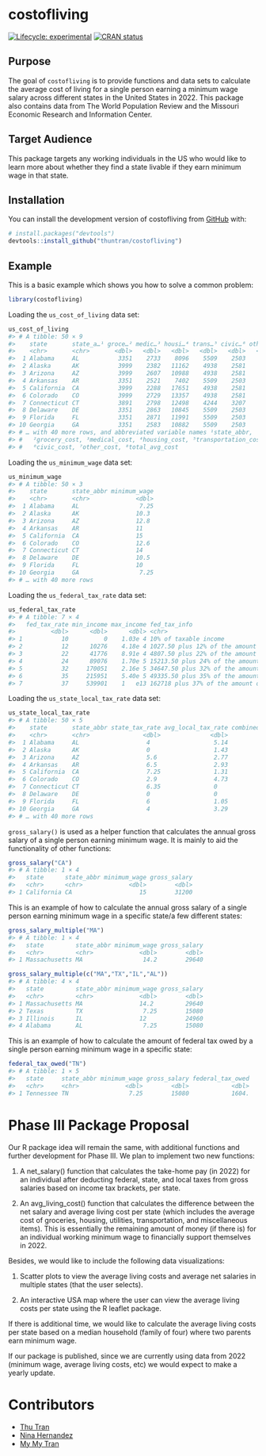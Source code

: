 
<!-- README.md is generated from README.Rmd. Please edit that file -->

# costofliving

<!-- badges: start -->

[![Lifecycle:
experimental](https://img.shields.io/badge/lifecycle-experimental-orange.svg)](https://lifecycle.r-lib.org/articles/stages.html#experimental)
[![CRAN
status](https://www.r-pkg.org/badges/version/myspotify)](https://CRAN.R-project.org/package=costofliving)
<!-- badges: end -->

## Purpose

The goal of `costofliving` is to provide functions and data sets to
calculate the average cost of living for a single person earning a
minimum wage salary across different states in the United States in
2022. This package also contains data from The World Population Review
and the Missouri Economic Research and Information Center.

## Target Audience

This package targets any working individuals in the US who would like to
learn more about whether they find a state livable if they earn minimum
wage in that state.

## Installation

You can install the development version of costofliving from
[GitHub](https://github.com/) with:

``` r
# install.packages("devtools")
devtools::install_github("thuntran/costofliving")
```

## Example

This is a basic example which shows you how to solve a common problem:

``` r
library(costofliving)
```

Loading the `us_cost_of_living` data set:

``` r
us_cost_of_living
#> # A tibble: 50 × 9
#>    state       state_a…¹ groce…² medic…³ housi…⁴ trans…⁵ civic…⁶ other…⁷ total…⁸
#>    <chr>       <chr>       <dbl>   <dbl>   <dbl>   <dbl>   <dbl>   <dbl>   <dbl>
#>  1 Alabama     AL           3351    2733    8096    5509    2503    4508   26700
#>  2 Alaska      AK           3999    2382   11162    4938    2581    4748   29810
#>  3 Arizona     AZ           3999    2607   10988    4938    2581    4748   29861
#>  4 Arkansas    AR           3351    2521    7402    5509    2503    4508   25794
#>  5 California  CA           3999    2288   17651    4938    2581    4748   36205
#>  6 Colorado    CO           3999    2729   13357    4938    2581    4748   32352
#>  7 Connecticut CT           3891    2798   12498    4244    3207    5275   31913
#>  8 Delaware    DE           3351    2863   10845    5509    2503    4508   29579
#>  9 Florida     FL           3351    2871   11991    5509    2503    4508   30733
#> 10 Georgia     GA           3351    2583   10882    5509    2503    4508   29336
#> # … with 40 more rows, and abbreviated variable names ¹​state_abbr,
#> #   ²​grocery_cost, ³​medical_cost, ⁴​housing_cost, ⁵​transportation_cost,
#> #   ⁶​civic_cost, ⁷​other_cost, ⁸​total_avg_cost
```

Loading the `us_minimum_wage` data set:

``` r
us_minimum_wage
#> # A tibble: 50 × 3
#>    state       state_abbr minimum_wage
#>    <chr>       <chr>             <dbl>
#>  1 Alabama     AL                 7.25
#>  2 Alaska      AK                10.3 
#>  3 Arizona     AZ                12.8 
#>  4 Arkansas    AR                11   
#>  5 California  CA                15   
#>  6 Colorado    CO                12.6 
#>  7 Connecticut CT                14   
#>  8 Delaware    DE                10.5 
#>  9 Florida     FL                10   
#> 10 Georgia     GA                 7.25
#> # … with 40 more rows
```

Loading the `us_federal_tax_rate` data set:

``` r
us_federal_tax_rate
#> # A tibble: 7 × 4
#>   fed_tax_rate min_income max_income fed_tax_info                               
#>          <dbl>      <dbl>      <dbl> <chr>                                      
#> 1           10          0    1.03e 4 10% of taxable income                      
#> 2           12      10276    4.18e 4 1027.50 plus 12% of the amount over 10275  
#> 3           22      41776    8.91e 4 4807.50 plus 22% of the amount over 41775  
#> 4           24      89076    1.70e 5 15213.50 plus 24% of the amount over 89075 
#> 5           32     170051    2.16e 5 34647.50 plus 32% of the amount over 170050
#> 6           35     215951    5.40e 5 49335.50 plus 35% of the amount over 215950
#> 7           37     539901    1   e13 162718 plus 37% of the amount over 539900
```

Loading the `us_state_local_tax_rate` data set:

``` r
us_state_local_tax_rate
#> # A tibble: 50 × 5
#>    state       state_abbr state_tax_rate avg_local_tax_rate combined_tax_rate
#>    <chr>       <chr>               <dbl>              <dbl>             <dbl>
#>  1 Alabama     AL                   4                  5.14              9.14
#>  2 Alaska      AK                   0                  1.43              1.43
#>  3 Arizona     AZ                   5.6                2.77              8.37
#>  4 Arkansas    AR                   6.5                2.93              9.43
#>  5 California  CA                   7.25               1.31              8.56
#>  6 Colorado    CO                   2.9                4.73              7.63
#>  7 Connecticut CT                   6.35               0                 6.35
#>  8 Delaware    DE                   0                  0                 0   
#>  9 Florida     FL                   6                  1.05              7.05
#> 10 Georgia     GA                   4                  3.29              7.29
#> # … with 40 more rows
```

`gross_salary()` is used as a helper function that calculates the annual
gross salary of a single person earning minimum wage. It is mainly to
aid the functionality of other functions:

``` r
gross_salary("CA")
#> # A tibble: 1 × 4
#>   state      state_abbr minimum_wage gross_salary
#>   <chr>      <chr>             <dbl>        <dbl>
#> 1 California CA                   15        31200
```

This is an example of how to calculate the annual gross salary of a
single person earning minimum wage in a specific state/a few different
states:

``` r
gross_salary_multiple("MA")
#> # A tibble: 1 × 4
#>   state         state_abbr minimum_wage gross_salary
#>   <chr>         <chr>             <dbl>        <dbl>
#> 1 Massachusetts MA                 14.2        29640
```

``` r
gross_salary_multiple(c("MA","TX","IL","AL"))
#> # A tibble: 4 × 4
#>   state         state_abbr minimum_wage gross_salary
#>   <chr>         <chr>             <dbl>        <dbl>
#> 1 Massachusetts MA                14.2         29640
#> 2 Texas         TX                 7.25        15080
#> 3 Illinois      IL                12           24960
#> 4 Alabama       AL                 7.25        15080
```

This is an example of how to calculate the amount of federal tax owed by
a single person earning minimum wage in a specific state:

``` r
federal_tax_owed("TN")
#> # A tibble: 1 × 5
#>   state     state_abbr minimum_wage gross_salary federal_tax_owed
#>   <chr>     <chr>             <dbl>        <dbl>            <dbl>
#> 1 Tennessee TN                 7.25        15080            1604.
```

# Phase III Package Proposal

Our R package idea will remain the same, with additional functions and
further development for Phase III. We plan to implement two new
functions:

1)  A net_salary() function that calculates the take-home pay (in 2022)
    for an individual after deducting federal, state, and local taxes
    from gross salaries based on income tax brackets, per state.

2)  An avg_living_cost() function that calculates the difference between
    the net salary and average living cost per state (which includes the
    average cost of groceries, housing, utilities, transportation, and
    miscellaneous items). This is essentially the remaining amount of
    money (if there is) for an individual working minimum wage to
    financially support themselves in 2022.

Besides, we would like to include the following data visualizations:

1)  Scatter plots to view the average living costs and average net
    salaries in multiple states (that the user selects).

2)  An interactive USA map where the user can view the average living
    costs per state using the R leaflet package.

If there is additional time, we would like to calculate the average
living costs per state based on a median household (family of four)
where two parents earn minimum wage.

If our package is published, since we are currently using data from 2022
(minimum wage, average living costs, etc) we would expect to make a
yearly update.

# Contributors

-   [Thu Tran](https://github.com/thuntran)
-   [Nina Hernandez](http://github.com/nhernandez3)
-   [My My Tran](http://github.com/puppehmama)
